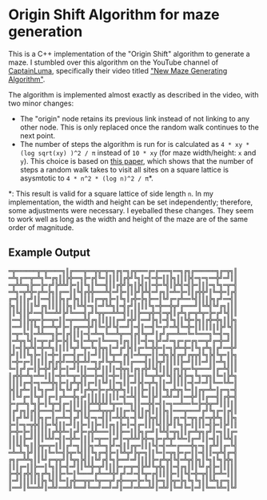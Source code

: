 # Origin Shift Algorithm for maze generation

This is a C++ implementation of the "Origin Shift" algorithm to generate a maze.
I stumbled over this algorithm on the YouTube channel of [CaptainLuma](https://www.youtube.com/@captainluma7991), specifically their video titled ["New Maze Generating Algorithm"](https://www.youtube.com/watch?v=zbXKcDVV4G0).

The algorithm is implemented almost exactly as described in the video, with two minor changes:

- The "origin" node retains its previous link instead of not linking to any other node. This is only replaced once the random walk continues to the next point.
- The number of steps the algorithm is run for is calculated as `4 * xy *(log sqrt(xy) )^2 / π` instead of `10 * xy` (for maze width/height: `x` and `y`). This choice is based on [this paper](https://annals.math.princeton.edu/wp-content/uploads/annals-v160-n2-p02.pdf), which shows that the number of steps a random walk takes to visit all sites on a square lattice is asysmtotic to `4 * n^2 * (log n)^2 / π`*.

*: This result is valid for a square lattice of side length `n`. In my implementation, the width and height can be set independently; therefore, some adjustments were necessary. I eyeballed these changes. They seem to work well as long as the width and height of the maze are of the same order of magnitude.

## Example Output
```
═╦══════╦═╦════╗║╔═══╦══╦╦═╦═╗╔╗═╗╔╦═══╔═╔═══╗══╗╔╗╔══════╗╔═╦╗║
═╩╗╔══╦═╩╗╚═╔╗║║╠╬══╗╠═╔╣╚═║║║║║╔╬╝╚╗║═╣═╬═║║╠╗║║║╠╣═╗═╗══╬╝═╝║║
═╦╩╩═╗╠══╠═╔╝╠╩╩╝╠═║║╚╗║╚══╣║║╔╬╝╠╗║╠╣║║═╬═╚╣║╠╩╣═╣╠═║║║═╗╚╗═╦═╣
═╩╗═╦╩╬═╔╩═╠╗║╔══║║╚╣╔╬╬═══╩╣═╝╠═║║╠╝╠╩╣═╝╔╗║═╩═╠═║║╔╬╬╝║╚═╬═║╔╣
╔═╣║║╔╝║║══╣║║╠╗╔╝╠╗║║║║╔═╦╗╠═║╚╗║╔╬═╠╗╠══║╚╝╔═╔╩══╚╣║║║╠╗╔╝══╣║
╠╗║║║║║╚╝╔╗║║║║║╠╗║╚╩╣═╗║═╝╚╩╗║═╣╔╝║║║║╚╗═╬══╬╦╝╔═══╝║╚╩╣╚╝╔╗║║║
║║╚╣║╠╝══╣╚══╩╝╠╝╚═══╣╔╝╚╦╦══╩╩═╣║║║╠══╦╬═╣═╦╣║╔╩╗╔═╦╩╦═╠═╔╝╚╣║║
║══╣║╠╦╦═╠══╦═║║═╦═══╩╣╔╗║║║║║╔═╝╔╬╝║══╝╠╗║═╣╚╗║║╚╬═╠╗║╔╬═╬╗║║╠╗
║══╝║║║╚╗╠══╩╦╝╠═║╔╦══╬╝║╚═╠╝╚╣══╝║═╣║══╣╚═╔╝═╩╣╚═╬═║║║║║║║╠╝╚╣║
║═╦═╚╗║═╩╩══╗╠═║╔╣║║║═╣═╩═╗╚══╩╦══╣╔╣╚╦═╝║╔╝╔══╩══╚═╚═══╗╚═╣═╗║║
║═╩╦╗╚╣║═╦═╔╝╠═╠╣║╚╗║═╩╦═║╚═══╗║╔╗║║║═╣═╗╠╝═╝═╗╔═╔═╔╗══╦╝╔═╬═╝║║
║║═╣╠╦╩╣═╬═╩╗║║║║╚╦╝╚╦═╚╗╠╦╗║═╝╔╝╠╣║╔═╚═╬╬═║═╗╠╩═╬═║╚╗╔╩╗║╔╝══╬╝
╠╝║║║╚╗╠═║║═╬═║╔══╣╔═║║═╝║║║╚╦═╝╔╣║═╩═╦═║║═╬╗╠╣╔╦╝╔╦╦╣╚╗╠╣╚╦═║╠╗
║═╬═╔═║║║║║╔╣╔╬╝══╬╬═╩╝═╗╔╝╚╦╩═╗║║╔═══╣║║╠╦╝║║║║╠═╝║║║═╝║║═╩╗║║║
╚═║╔╝╔═║╠═╬╝╠╝╠═║═╝║║║══╬╝║║║║═╬╦╗║╔╗╔╬╝╚╣║║║║╔╗╠╦═╚╦═══╝║╔═╩╣║║
║╔╬╬═╩╗═╩═║║║═╬═╚═╦═╠╬══╠═╣║═╬═║║╠═║║║╚═╦╩╦╝╚╣║╠╣╠═╗╚╗═╦╗║╚═║╠╩╗
║║║║╔═╣═╗══╩╬╗╠═║╔╩╦╣║╔═║║╚╝║║═╗║║═╝╠╣═╦╩╗║║═╝║║║║═╣═╝═╝║╚══╚╩═║
╠╣║╔╩═║║╚╗╔═╝║╚╗╚╝╔╝║╔╩╦═╠═╔╩╬╦╩╗║║║║╠═║║║║╚╗╔╩╦╗╚═║║╔╦═╩═║╔═╗═╣
║║╚╝╔═║╚╦╝║╔═║╔╩══╬╗╔╝║║║║║║║║║═╣═╩╣║╚═║╠╝║═╩╝═╝║══╬╝║║╔══╣║╔╬═╣
╠═╔═╩╗╚╗╠═║╚╦═╣╔═║║║║║╠╩╩╬╩╝╚╦══╚═╗║║══╬╣═╣║═╗══╩══╚═╠═╬╦═╝║║║║║
║╔╝╔╗║╔╣╠═══╣═╝║═╣╚╦╣║╠══╩╦╦╦╝║║╔═╚╣║║╔╣║║║╠╗║═══╦═══╝╔╝╚╗╔═║╔╣║
║║╔╝╚╝║║╠╗╔═║╔═╩═╣╔╝║╚╣═╗═╣║║═╩╬╩╗═╣╚╝║╠╦╣║║║║╔╗═╣═╦╗╔╣═╦╬╩╗║║╠╗
╠═║═╗═╦╬╣║╠═╚╣║║═╝║║╠═║║╠═║║╔╗║╠═║═╣╔═║║║╚╣║╠╝║╚╗╠═║║║║═╣╠═║╠╝║║
╠═╬═╠═║║║║║║╔╩╬╩═║╔╝╠═╔╬╩═══║║║╠══║║╠╗╔═╝║╚╩╣═╦╗║║╔═╩╦╗╔╝║═╗║║╔═
║║║║╠═╝║║║╚╩╝═╣║═╬╩═║║║║═╦══║╔╝║═╦╩╩╝╠╬═╗╠═╔╩╦╝╚╩═║╔═╝║║═╣║║╚╩╣║
║║╚╣╚╗║║╠╦═╦═║║║╔╝═╗║║╠╗═╩═╗╠╝═╣║║╔╦═║║║╚╣═╣═╩═╔═══╬╗═╗║╔╩╝║╔═╚╣
═╩═╩╗╠╝║║║║╚═╚═╣╠╦═╚╣║║╚╗╔═╣╠═║╚╩╦╝╠╦═╗║║╚═║═╦╗╠═╔═║║═╣║║═╦╩╣╔═╣
╔╗╔═╩╩╗║║╚╝╔═╦╦╝║╚╦╗╠╣║║╚╝╔╣╚╗╠══╝═╝║║║║╠═╔╩╦╣╚╣═╩╦╣╠╗║╚╗║╚╗╠╬╗║
║║║╔═║║╠══║╚╗║╠═╣═╝║║╚╩╬═╦╝║║║╠═╔═╦═╣╠╩╝╚╦╬╗║║═╣╔╗║║║╚╝╔╣╠═║║║║║
╠═╬╣╔╬╣╠╗╔╩╗║║╠═╚═║╚═══╝╔╩══╩╬╝╔╝═╝═╣╚╦═╔╣║║║╠═║║╚╣═╬═╦╣║╠═╩═║║║
║═╝║║║║║║╠╗╚╣║╚═║╔╬══╦╦═╚╦══╦╝╔╬══╦═╠═╚╗║╠═╗║╠╦═╠╗╚╗╚╗║║╚╩╗╔═╗║║
║══╝║╚══╩╝║═╩╝══╩╝╚══╝╚══╝══╝═╝║══╝═╩══╩╝║═╩╝║╚═╝╚═║═╝║╚══╚╩═║╚╝
```
